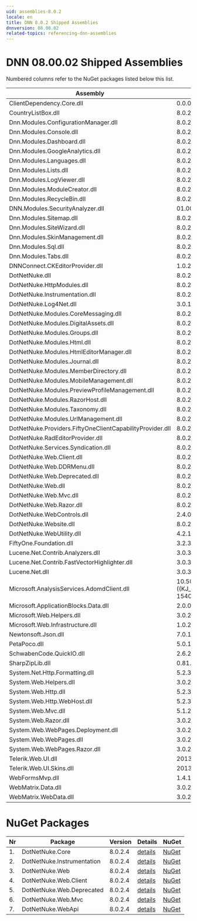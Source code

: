 ```yaml
---
uid: assemblies-8.0.2
locale: en
title: DNN 8.0.2 Shipped Assemblies
dnnversion: 08.00.02
related-topics: referencing-dnn-assemblies
---
```


# DNN 08.00.02 Shipped Assemblies

Numbered columns refer to the NuGet packages listed below this list.

|**Assembly**|**Version**|#1|#2|#3|#4|#5|#6|#7|
|---|---|---|---|---|---|---|---|---|
|ClientDependency.Core.dll|0.0.0.0| | | | | | | |
|CountryListBox.dll|8.0.2.4| | | | | | | |
|Dnn.Modules.ConfigurationManager.dll|8.0.2.4| | | | | | | |
|Dnn.Modules.Console.dll|8.0.2.4| | | | | | | |
|Dnn.Modules.Dashboard.dll|8.0.2.4| | | | | | | |
|Dnn.Modules.GoogleAnalytics.dll|8.0.2.4| | | | | | | |
|Dnn.Modules.Languages.dll|8.0.2.4| | | | | | | |
|Dnn.Modules.Lists.dll|8.0.2.4| | | | | | | |
|Dnn.Modules.LogViewer.dll|8.0.2.4| | | | | | | |
|Dnn.Modules.ModuleCreator.dll|8.0.2.4| | | | | | | |
|Dnn.Modules.RecycleBin.dll|8.0.2.4| | | | | | | |
|DNN.Modules.SecurityAnalyzer.dll|01.00.01.00| | | | | | | |
|Dnn.Modules.Sitemap.dll|8.0.2.4| | | | | | | |
|Dnn.Modules.SiteWizard.dll|8.0.2.4| | | | | | | |
|Dnn.Modules.SkinManagement.dll|8.0.2.4| | | | | | | |
|Dnn.Modules.Sql.dll|8.0.2.4| | | | | | | |
|Dnn.Modules.Tabs.dll|8.0.2.4| | | | | | | |
|DNNConnect.CKEditorProvider.dll|1.0.2| | | | | | | |
|DotNetNuke.dll|8.0.2.4|1| | | | | | |
|DotNetNuke.HttpModules.dll|8.0.2.4| | | | | | | |
|DotNetNuke.Instrumentation.dll|8.0.2.4| |2| | | | | |
|DotNetNuke.Log4Net.dll|3.0.1.0| | | | | | | |
|DotNetNuke.Modules.CoreMessaging.dll|8.0.2.4| | | | | | | |
|DotNetNuke.Modules.DigitalAssets.dll|8.0.2.4| | | | | | | |
|DotNetNuke.Modules.Groups.dll|8.0.2.4| | | | | | | |
|DotNetNuke.Modules.Html.dll|8.0.2.4| | | | | | | |
|DotNetNuke.Modules.HtmlEditorManager.dll|8.0.2.4| | | | | | | |
|DotNetNuke.Modules.Journal.dll|8.0.2.4| | | | | | | |
|DotNetNuke.Modules.MemberDirectory.dll|8.0.2.4| | | | | | | |
|DotNetNuke.Modules.MobileManagement.dll|8.0.2.4| | | | | | | |
|DotNetNuke.Modules.PreviewProfileManagement.dll|8.0.2.4| | | | | | | |
|DotNetNuke.Modules.RazorHost.dll|8.0.2.4| | | | | | | |
|DotNetNuke.Modules.Taxonomy.dll|8.0.2.4| | | | | | | |
|DotNetNuke.Modules.UrlManagement.dll|8.0.2.4| | | | | | | |
|DotNetNuke.Providers.FiftyOneClientCapabilityProvider.dll|8.0.2.4| | | | | | | |
|DotNetNuke.RadEditorProvider.dll|8.0.2.4| | | | | | | |
|DotNetNuke.Services.Syndication.dll|8.0.2.4| | | | | | | |
|DotNetNuke.Web.Client.dll|8.0.2.4| | | |4| | | |
|DotNetNuke.Web.DDRMenu.dll|8.0.2.4| | | | | | | |
|DotNetNuke.Web.Deprecated.dll|8.0.2.4| | | | |5| | |
|DotNetNuke.Web.dll|8.0.2.4| | |3| | | |7|
|DotNetNuke.Web.Mvc.dll|8.0.2.4| | | | | |6| |
|DotNetNuke.Web.Razor.dll|8.0.2.4| | | | | | | |
|DotNetNuke.WebControls.dll|2.4.0.598| | | | | | | |
|DotNetNuke.Website.dll|8.0.2.4| | | | | | | |
|DotNetNuke.WebUtility.dll|4.2.1.783| | |3| |5| | |
|FiftyOne.Foundation.dll|3.2.3.2| | | | | | | |
|Lucene.Net.Contrib.Analyzers.dll|3.0.3| | | | | | | |
|Lucene.Net.Contrib.FastVectorHighlighter.dll|3.0.3| | | | | | | |
|Lucene.Net.dll|3.0.3.0| | | | | | | |
|Microsoft.AnalysisServices.AdomdClient.dll|10.50.1600.1 ((KJ_RTM).100402-1540 )| | | | | | | |
|Microsoft.ApplicationBlocks.Data.dll|2.0.0.0|1| | | | | | |
|Microsoft.Web.Helpers.dll|3.0.20129.0| | | | | | | |
|Microsoft.Web.Infrastructure.dll|1.0.20105.407| | | | | | | |
|Newtonsoft.Json.dll|7.0.1.18622| | | | | | | |
|PetaPoco.dll|5.0.1.17400| | | | | | | |
|SchwabenCode.QuickIO.dll|2.6.2.0| | | | | | | |
|SharpZipLib.dll|0.81.0.1407| | | | | | | |
|System.Net.Http.Formatting.dll|5.2.30128.0| | | | | | | |
|System.Web.Helpers.dll|3.0.20129.0| | | | | | | |
|System.Web.Http.dll|5.2.30128.0| | | | | | | |
|System.Web.Http.WebHost.dll|5.2.30128.0| | | | | | | |
|System.Web.Mvc.dll|5.1.20129.0| | | | | | | |
|System.Web.Razor.dll|3.0.20129.0| | | | | | | |
|System.Web.WebPages.Deployment.dll|3.0.20129.0| | | | | | | |
|System.Web.WebPages.dll|3.0.20129.0| | | | | | | |
|System.Web.WebPages.Razor.dll|3.0.20129.0| | | | | | | |
|Telerik.Web.UI.dll|2013.2.717.40| | | | |5| | |
|Telerik.Web.UI.Skins.dll|2013.2.717.40| | | | | | | |
|WebFormsMvp.dll|1.4.1.0| | | | | | | |
|WebMatrix.Data.dll|3.0.20129.0| | | | | | | |
|WebMatrix.WebData.dll|3.0.20129.0| | | | | | | |

# NuGet Packages

|**Nr**|**Package**|**Version**|Details|NuGet|
|---|---|---|---|---|
|1.|DotNetNuke.Core|8.0.2.4|[details](xref:nuget-DotNetNuke.Core-8.0.2.4)|[NuGet](https://www.nuget.org/packages/DotNetNuke.Core/8.0.2.4)|
|2.|DotNetNuke.Instrumentation|8.0.2.4|[details](xref:nuget-DotNetNuke.Instrumentation-8.0.2.4)|[NuGet](https://www.nuget.org/packages/DotNetNuke.Instrumentation/8.0.2.4)|
|3.|DotNetNuke.Web|8.0.2.4|[details](xref:nuget-DotNetNuke.Web-8.0.2.4)|[NuGet](https://www.nuget.org/packages/DotNetNuke.Web/8.0.2.4)|
|4.|DotNetNuke.Web.Client|8.0.2.4|[details](xref:nuget-DotNetNuke.Web.Client-8.0.2.4)|[NuGet](https://www.nuget.org/packages/DotNetNuke.Web.Client/8.0.2.4)|
|5.|DotNetNuke.Web.Deprecated|8.0.2.4|[details](xref:nuget-DotNetNuke.Web.Deprecated-8.0.2.4)|[NuGet](https://www.nuget.org/packages/DotNetNuke.Web.Deprecated/8.0.2.4)|
|6.|DotNetNuke.Web.Mvc|8.0.2.4|[details](xref:nuget-DotNetNuke.Web.Mvc-8.0.2.4)|[NuGet](https://www.nuget.org/packages/DotNetNuke.Web.Mvc/8.0.2.4)|
|7.|DotNetNuke.WebApi|8.0.2.4|[details](xref:nuget-DotNetNuke.WebApi-8.0.2.4)|[NuGet](https://www.nuget.org/packages/DotNetNuke.WebApi/8.0.2.4)|


